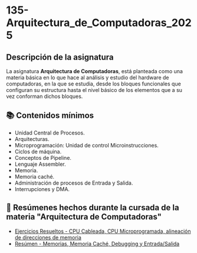 # 135-Arquitectura_de_Computadoras_2025
## Descripción de la asignatura
La asignatura **Arquitectura de Computadoras**, está planteada como una materia básica en lo que hace al análisis y estudio del hardware de computadoras, en la que se estudia, desde los bloques funcionales que configuran su estructura hasta el nivel básico de los elementos que a su vez conforman dichos bloques.

## :books: Contenidos mínimos
+ Unidad Central de Procesos. 
+ Arquitecturas. 
+ Microprogramación: Unidad de control Microinstrucciones. 
+ Ciclos de máquina. 
+ Conceptos de Pipeline. 
+ Lenguaje Assembler.
+ Memoria. 
+ Memoria caché. 
+ Administración de procesos de Entrada y Salida. 
+ Interrupciones y DMA.

## :paperclip: Resúmenes hechos durante la cursada de la materia "Arquitectura de Computadoras"
- [Ejercicios Resueltos - CPU Cableada, CPU Microprogramada, alineación de direcciones de memoria](Ejercicios-Arquitectura_de_Computadoras.pdf)
- [Resúmen - Memorias, Memoria Caché, Debugging y Entrada/Salida](RESUMEN-Arquitectura_de_Computadoras.pdf)
